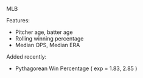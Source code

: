 MLB

Features: 

- Pitcher age, batter age
- Rolling winning percentage
- Median OPS, Median ERA

Added recently:

- Pythagorean Win Percentage ( exp = 1.83, 2.85 )
